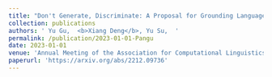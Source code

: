 ```yaml
---
title: "Don't Generate, Discriminate: A Proposal for Grounding Language Models to Real-World Environments"
collection: publications
authors: ' Yu Gu,  <b>Xiang Deng</b>, Yu Su,  '
permalink: /publication/2023-01-01-Pangu
date: 2023-01-01
venue: 'Annual Meeting of the Association for Computational Linguistics (ACL)'
paperurl: 'https://arxiv.org/abs/2212.09736'
---
```

